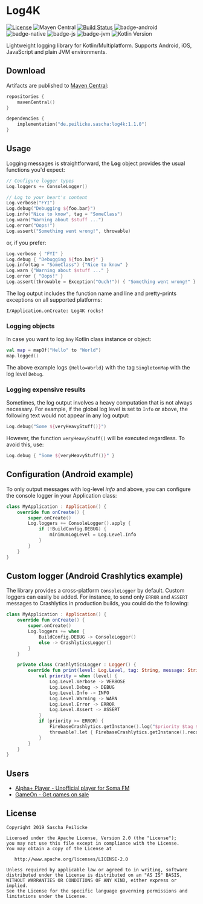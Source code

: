 # Log4K

[![License](http://img.shields.io/:license-apache-blue.svg)](http://www.apache.org/licenses/LICENSE-2.0.html)
![Maven Central](https://img.shields.io/maven-central/v/de.peilicke.sascha/log4k)
[![Build Status](https://github.com/saschpe/log4k/workflows/Main%20CI/badge.svg)](https://github.com/saschpe/log4k/actions)
![badge-android](http://img.shields.io/badge/platform-android-brightgreen.svg?style=flat)
![badge-native](http://img.shields.io/badge/platform-native-lightgrey.svg?style=flat)
![badge-js](http://img.shields.io/badge/platform-js-yellow.svg?style=flat)
![badge-jvm](http://img.shields.io/badge/platform-jvm-orange.svg?style=flat)
![Kotlin Version](https://img.shields.io/badge/kotlin-v1.3.60-F88909?style=flat&logo=kotlin)

Lightweight logging library for Kotlin/Multiplatform. Supports Android, iOS,
JavaScript and plain JVM environments.

## Download

Artifacts are published to [Maven Central][maven-central]:

```kotlin
repositories {
    mavenCentral()
}

dependencies {
    implementation("de.peilicke.sascha:log4k:1.1.0")
}
```

## Usage

Logging messages is straightforward, the **Log** object provides the usual
functions you'd expect:

```kotlin
// Configure logger types
Log.loggers += ConsoleLogger()

// Log to your heart's content
Log.verbose("FYI")
Log.debug("Debugging ${foo.bar}")
Log.info("Nice to know", tag = "SomeClass")
Log.warn("Warning about $stuff ...")
Log.error("Oops!")
Log.assert("Something went wrong!", throwable)
```

or, if you prefer:

```kotlin
Log.verbose { "FYI" }
Log.debug { "Debugging ${foo.bar}" }
Log.info(tag = "SomeClass") {"Nice to know" }
Log.warn {"Warning about $stuff ..." }
Log.error { "Oops!" }
Log.assert(throwable = Exception("Ouch!")) { "Something went wrong!" }
```

The log output includes the function name and line and pretty-prints exceptions
on all supported platforms:

    I/Application.onCreate: Log4K rocks!

### Logging objects

In case you want to log `Any` Kotlin class instance or object:

```kotlin
val map = mapOf("Hello" to "World")
map.logged()
```

The above example logs `{Hello=World}` with the tag `SingletonMap` with the log level `Debug`.

### Logging expensive results

Sometimes, the log output involves a heavy computation that is not always necessary. For example, if the global log
level is set to `Info` or above, the following text would not appear in any log output:

```kotlin
Log.debug("Some ${veryHeavyStuff()}")
```

However, the function `veryHeavyStuff()` will be executed regardless. To avoid this, use:

```kotlin
Log.debug { "Some ${veryHeavyStuff()}" }
```

## Configuration (Android example)

To only output messages with log-level *info* and above, you can configure the
console logger in your Application class:

```kotlin
class MyApplication : Application() {
    override fun onCreate() {
        super.onCreate()
        Log.loggers += ConsoleLogger().apply {
            if (!BuildConfig.DEBUG) {
                minimumLogLevel = Log.Level.Info
            }
        }
    }
}
```

## Custom logger (Android Crashlytics example)

The library provides a cross-platform `ConsoleLogger` by default. Custom
loggers can easily be added. For instance, to send only `ERROR` and `ASSERT`
messages to Crashlytics in production builds, you could do the following:

```kotlin
class MyApplication : Application() {
    override fun onCreate() {
        super.onCreate()
        Log.loggers += when {
            BuildConfig.DEBUG -> ConsoleLogger()
            else -> CrashlyticsLogger()
        }
    }

    private class CrashlyticsLogger : Logger() {
        override fun print(level: Log.Level, tag: String, message: String?, throwable: Throwable?) {
            val priority = when (level) {
                Log.Level.Verbose -> VERBOSE
                Log.Level.Debug -> DEBUG
                Log.Level.Info -> INFO
                Log.Level.Warning -> WARN
                Log.Level.Error -> ERROR
                Log.Level.Assert -> ASSERT
            }
            if (priority >= ERROR) {
                FirebaseCrashlytics.getInstance().log("$priority $tag $message")
                throwable?.let { FirebaseCrashlytics.getInstance().recordException(it) }
            }
        }
    }
}
```

## Users

- [Alpha+ Player - Unofficial player for Soma FM](https://play.google.com/store/apps/details?id=saschpe.alphaplus)
- [GameOn - Get games on sale](https://play.google.com/store/apps/details?id=saschpe.gameon)

## License

    Copyright 2019 Sascha Peilicke

    Licensed under the Apache License, Version 2.0 (the "License");
    you may not use this file except in compliance with the License.
    You may obtain a copy of the License at

       http://www.apache.org/licenses/LICENSE-2.0

    Unless required by applicable law or agreed to in writing, software
    distributed under the License is distributed on an "AS IS" BASIS,
    WITHOUT WARRANTIES OR CONDITIONS OF ANY KIND, either express or implied.
    See the License for the specific language governing permissions and
    limitations under the License.

[maven-central]: https://search.maven.org/artifact/de.peilicke.sascha/android-customtabs
